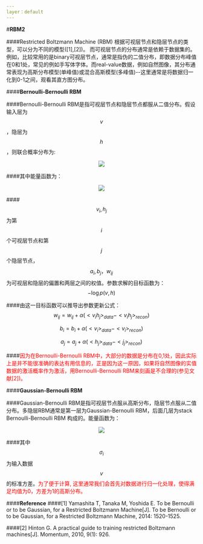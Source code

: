 ```yaml
---
layer：default
---
```

#**RBM2**

####Restricted Boltzmann Machine (RBM) 根据可视层节点和隐层节点的类型，可以分为不同的模型([1],[2])。 而可视层节点的分布通常是依赖于数据集的。例如，比较常用的是binary可视层节点，通常是指伪的二值分布，即数据分布峰值在0和1处，常见的例如手写体字体。而real-value数据，例如自然图像，其分布通常表现为高斯分布模型(单峰值)或混合高斯模型(多峰值)--这里通常是将数据归一化到0-1之间，观看其直方图分布。

####**Bernoulli-Bernoulli RBM**

####Bernoulli-Bernoulli RBM是指可视层节点和隐层节点都服从二值分布。假设输入层为$$v$$，隐层为$$h$$，则联合概率分布为:
<div style="text-align: center">
<img src="../images/RBM2-1.jpg">
</div>

####其中能量函数为：
<div style="text-align: center">
<img src="../images/RBM2-2.jpg">
</div>

####$$v_{i},h_{j}$$为第$$i$$个可视层节点和第$$j$$个隐层节点，$$a_{i},b_{j}，w_{ij}$$为可视层和隐层的偏置和两层之间的权值。参数求解的目标函数为：
$$-\log p(v,h)$$

####由这一目标函数可以推导出参数更新公式：
$$w_{ij}=w_{ij}+\alpha(<v_{i}h_{j}>_{data}-<v_{i}h_{j}>_{recon})$$

$$b_{i}=b_{i}+\alpha(<v_{i}>_{data}-<v_{i}>_{recon})$$

$$a_{j}=a_{j}+\alpha(<h_{j}>_{data}-<j_{j}>_{recon})$$

####<font color='red'>因为在Bernoulli-Bernoulli RBM中，大部分的数据是分布在0,1处，因此实际上是并不能很准确的表达有用信息的，正是因为这一原因，如果将自然图像的实值数据的激活概率作为激活，用Bernoulli-Bernoulli RBM来刻画是不合理的(参见文献[2])。</font>

####**Gaussian-Bernoulli RBM**

####Gaussian-Bernoulli RBM是指可视层节点服从高斯分布，隐层节点服从二值分布。多隐层RBM通常是第一层为Gaussian-Bernoulli RBM，后面几层为stack Bernoulli-Bernoulli RBM 构成的。能量函数为：
<div style="text-align: center">
<img src="../images/RBM2-3.jpg">
</div>

####其中$$\sigma_{i}$$为输入数据$$v$$的标准方差。<font color="red">为了便于计算, 这里通常我们会首先对数据进行归一化处理，使得满足均值为0，方差为1的高斯分布。</font>




####**Reference**
####[1] Yamashita T, Tanaka M, Yoshida E. To be Bernoulli or to be Gaussian, for a Restricted Boltzmann Machine[J]. To be Bernoulli or to be Gaussian, for a Restricted Boltzmann Machine, 2014: 1520-1525.

####[2] Hinton G. A practical guide to training restricted Boltzmann machines[J]. Momentum, 2010, 9(1): 926.